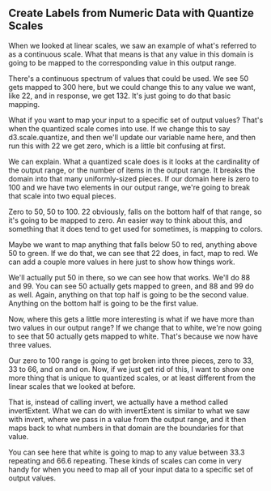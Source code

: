 ## Create Labels from Numeric Data with Quantize Scales

When we looked at linear scales, we saw an example of what's referred to as a continuous scale. What that means is that any value in this domain is going to be mapped to the corresponding value in this output range.

There's a continuous spectrum of values that could be used. We see 50 gets mapped to 300 here, but we could change this to any value we want, like 22, and in response, we get 132. It's just going to do that basic mapping.

What if you want to map your input to a specific set of output values? That's when the quantized scale comes into use. If we change this to say d3.scale.quantize, and then we'll update our variable name here, and then run this with 22 we get zero, which is a little bit confusing at first.

We can explain. What a quantized scale does is it looks at the cardinality of the output range, or the number of items in the output range. It breaks the domain into that many uniformly-sized pieces. If our domain here is zero to 100 and we have two elements in our output range, we're going to break that scale into two equal pieces.

Zero to 50, 50 to 100. 22 obviously, falls on the bottom half of that range, so it's going to be mapped to zero. An easier way to think about this, and something that it does tend to get used for sometimes, is mapping to colors.

Maybe we want to map anything that falls below 50 to red, anything above 50 to green. If we do that, we can see that 22 does, in fact, map to red. We can add a couple more values in here just to show how things work.

We'll actually put 50 in there, so we can see how that works. We'll do 88 and 99. You can see 50 actually gets mapped to green, and 88 and 99 do as well. Again, anything on that top half is going to be the second value. Anything on the bottom half is going to be the first value.

Now, where this gets a little more interesting is what if we have more than two values in our output range? If we change that to white, we're now going to see that 50 actually gets mapped to white. That's because we now have three values.

Our zero to 100 range is going to get broken into three pieces, zero to 33, 33 to 66, and on and on. Now, if we just get rid of this, I want to show one more thing that is unique to quantized scales, or at least different from the linear scales that we looked at before.

That is, instead of calling invert, we actually have a method called invertExtent. What we can do with invertExtent is similar to what we saw with invert, where we pass in a value from the output range, and it then maps back to what numbers in that domain are the boundaries for that value.

You can see here that white is going to map to any value between 33.3 repeating and 66.6 repeating. These kinds of scales can come in very handy for when you need to map all of your input data to a specific set of output values.

